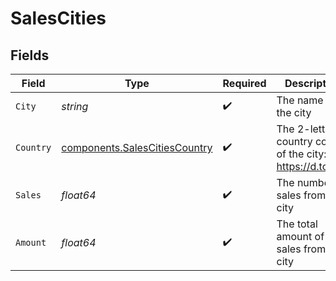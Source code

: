 # SalesCities


## Fields

| Field                                                                          | Type                                                                           | Required                                                                       | Description                                                                    |
| ------------------------------------------------------------------------------ | ------------------------------------------------------------------------------ | ------------------------------------------------------------------------------ | ------------------------------------------------------------------------------ |
| `City`                                                                         | *string*                                                                       | :heavy_check_mark:                                                             | The name of the city                                                           |
| `Country`                                                                      | [components.SalesCitiesCountry](../../models/components/salescitiescountry.md) | :heavy_check_mark:                                                             | The 2-letter country code of the city: https://d.to/geo                        |
| `Sales`                                                                        | *float64*                                                                      | :heavy_check_mark:                                                             | The number of sales from this city                                             |
| `Amount`                                                                       | *float64*                                                                      | :heavy_check_mark:                                                             | The total amount of sales from this city                                       |